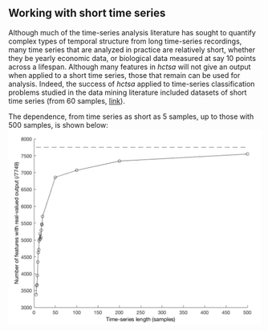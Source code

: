 ## Working with short time series

Although much of the time-series analysis literature has sought to quantify complex types of temporal structure from long time-series recordings, many time series that are analyzed in practice are relatively short, whether they be yearly economic data, or biological data measured at say 10 points across a lifespan.
Although many features in _hctsa_ will not give an output when applied to a short time series, those that remain can be used for analysis. Indeed, the success of _hctsa_ applied to time-series classification problems studied in the data mining literature included datasets of short time series (from 60 samples, [link](http://ieeexplore.ieee.org/lpdocs/epic03/wrapper.htm?arnumber=6786425)).

The dependence, from time series as short as 5 samples, up to those with 500 samples, is shown below:
![](/img/LengthDependence.png)

